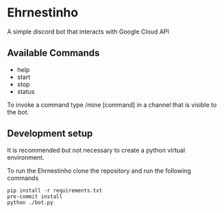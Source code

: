 # Ehrnestinho
A simple discord bot that interacts with Google Cloud API

## Available Commands
- help
- start
- stop
- status

To invoke a command type /mine [command] in a channel that is visible to the bot.

## Development setup
It is recommended but not necessary to create a python virtual environment.

To run the Ehrnestinho clone the repository and run the following commands
```
pip install -r requirements.txt
pre-commit install
python ./bot.py
```

